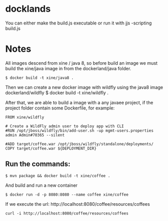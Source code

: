 # docklands

You can either make the build.js executable or run it with jjs -scripting build.js

# Notes

All images descend from xine / java 8, so before build an image we must build the xine/java image in from the dockerland/java folder.

    $ docker build -t xine/java8 .

Then we can create a new docker image with wildfly using the java8 image dockerland/wildfly
$ docker build -t xine/wildfly .

After that, we are able to build a image with a any javaee project, if the project folder contain some Dockerfile, for example:

	FROM xine/wildfly

	# Create a WildFly admin user to deploy app with CLI
	#RUN /opt/jboss/wildfly/bin/add-user.sh -up mgmt-users.properties admin Admin#70365 --silent

	#ADD target/coffee.war /opt/jboss/wildfly/standalone/deployments/
	COPY target/coffee.war ${DEPLOYMENT_DIR}


## Run the commands:

    $ mvn package && docker build -t xine/coffee .

And build and run a new container

    $ docker run -d -p 8080:8080 --name coffee xine/coffee

If we execute the url: http://localhost:8080/coffee/resources/coffees

    curl -i http://localhost:8080/coffee/resources/coffees